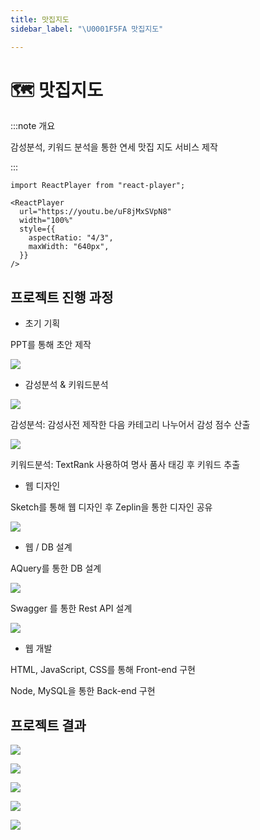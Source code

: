 ```yaml
---
title: 맛집지도
sidebar_label: "\U0001F5FA 맛집지도"

---
```

# 🗺 맛집지도

:::note 개요

감성분석, 키워드 분석을 통한 연세 맛집 지도 서비스 제작

:::

```mdx-code-block
import ReactPlayer from "react-player";

<ReactPlayer
  url="https://youtu.be/uF8jMxSVpN8"
  width="100%"
  style={{
    aspectRatio: "4/3",
    maxWidth: "640px",
  }}
/>
```

## 프로젝트 진행 과정

* 초기 기획

PPT를 통해 초안 제작

![](https://res.cloudinary.com/dr6b9c9ko/image/upload/v1666967077/conference/2021-1/%EB%A7%9B%EC%A7%91%EC%A7%80%EB%8F%84/taste_1_bztafu.png)

* 감성분석 & 키워드분석

![](https://res.cloudinary.com/dr6b9c9ko/image/upload/v1666967076/conference/2021-1/%EB%A7%9B%EC%A7%91%EC%A7%80%EB%8F%84/taste_2_gz33ey.png)

감성분석: 감성사전 제작한 다음 카테고리 나누어서 감성 점수 산출

![](https://res.cloudinary.com/dr6b9c9ko/image/upload/v1666967076/conference/2021-1/%EB%A7%9B%EC%A7%91%EC%A7%80%EB%8F%84/taste_3_avvw72.png)

키워드분석: TextRank 사용하여 명사 품사 태깅 후 키워드 추출

* 웹 디자인

Sketch를 통해 웹 디자인 후 Zeplin을 통한 디자인 공유

![](https://res.cloudinary.com/dr6b9c9ko/image/upload/v1666967077/conference/2021-1/%EB%A7%9B%EC%A7%91%EC%A7%80%EB%8F%84/taste_4_vnehkc.png)

* 웹 / DB 설계

AQuery를 통한 DB 설계

![](https://res.cloudinary.com/dr6b9c9ko/image/upload/v1666967076/conference/2021-1/%EB%A7%9B%EC%A7%91%EC%A7%80%EB%8F%84/taste_5_gz7prb.png)

Swagger 를 통한 Rest API 설계

![](https://res.cloudinary.com/dr6b9c9ko/image/upload/v1666967076/conference/2021-1/%EB%A7%9B%EC%A7%91%EC%A7%80%EB%8F%84/taste_6_ocpenn.png)

* 웹 개발

HTML, JavaScript, CSS를 통해 Front-end 구현

Node, MySQL을 통한 Back-end 구현

## 프로젝트 결과

![](https://res.cloudinary.com/dr6b9c9ko/image/upload/v1666967080/conference/2021-1/%EB%A7%9B%EC%A7%91%EC%A7%80%EB%8F%84/taste_7_gmlidd.png)

![](https://res.cloudinary.com/dr6b9c9ko/image/upload/v1666967078/conference/2021-1/%EB%A7%9B%EC%A7%91%EC%A7%80%EB%8F%84/taste_8_kpdhrh.png)

![](https://res.cloudinary.com/dr6b9c9ko/image/upload/v1666967084/conference/2021-1/%EB%A7%9B%EC%A7%91%EC%A7%80%EB%8F%84/taste_9_hyd9bp.png)

![](https://res.cloudinary.com/dr6b9c9ko/image/upload/v1666967084/conference/2021-1/%EB%A7%9B%EC%A7%91%EC%A7%80%EB%8F%84/taste_10_xzxd1u.png)

![](https://res.cloudinary.com/dr6b9c9ko/image/upload/v1666967077/conference/2021-1/%EB%A7%9B%EC%A7%91%EC%A7%80%EB%8F%84/taste_11_iiqbcg.png)